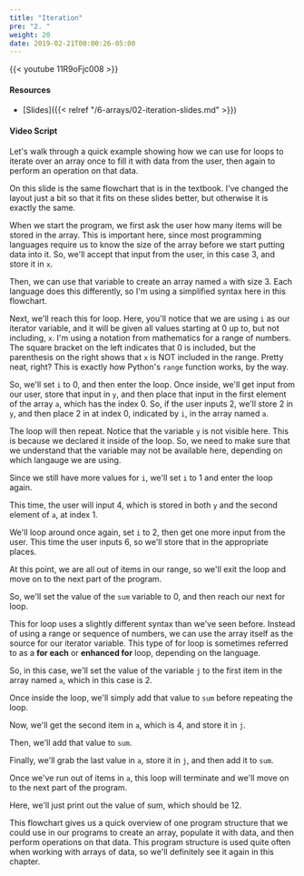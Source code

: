 ```yaml
---
title: "Iteration"
pre: "2. "
weight: 20
date: 2019-02-21T00:00:26-05:00
---
```


{{< youtube 11R9oFjc008 >}}

#### Resources

* [Slides]({{< relref "/6-arrays/02-iteration-slides.md" >}})

#### Video Script

Let's walk through a quick example showing how we can use for loops to iterate over an array once to fill it with data from the user, then again to perform an operation on that data.

On this slide is the same flowchart that is in the textbook. I've changed the layout just a bit so that it fits on these slides better, but otherwise it is exactly the same.

When we start the program, we first ask the user how many items will be stored in the array. This is important here, since most programming languages require us to know the size of the array before we start putting data into it. So, we'll accept that input from the user, in this case 3, and store it in `x`.

Then, we can use that variable to create an array named `a` with size 3. Each language does this differently, so I'm using a simplified syntax here in this flowchart.

Next, we'll reach this for loop. Here, you'll notice that we are using `i` as our iterator variable, and it will be given all values starting at 0 up to, but not including, `x`. I'm using a notation from mathematics for a range of numbers. The square bracket on the left indicates that 0 is included, but the parenthesis on the right shows that `x` is NOT included in the range. Pretty neat, right? This is exactly how Python's `range` function works, by the way.

So, we'll set `i` to 0, and then enter the loop. Once inside, we'll get input from our user, store that input in `y`, and then place that input in the first element of the array `a`, which has the index 0. So, if the user inputs 2, we'll store 2 in `y`, and then place 2 in at index 0, indicated by `i`, in the array named `a`.

The loop will then repeat. Notice that the variable `y` is not visible here. This is because we declared it inside of the loop. So, we need to make sure that we understand that the variable may not be available here, depending on which langauge we are using.

Since we still have more values for `i`, we'll set `i` to 1 and enter the loop again.

This time, the user will input 4, which is stored in both `y` and the second element of `a`, at index 1.

We'll loop around once again, set `i` to 2, then get one more input from the user. This time the user inputs 6, so we'll store that in the appropriate places.

At this point, we are all out of items in our range, so we'll exit the loop and move on to the next part of the program.

So, we'll set the value of the `sum` variable to 0, and then reach our next for loop.

This for loop uses a slightly different syntax than we've seen before. Instead of using a range or sequence of numbers, we can use the array itself as the source for our iterator variable. This type of for loop is sometimes referred to as a **for each** or **enhanced for** loop, depending on the language.

So, in this case, we'll set the value of the variable `j` to the first item in the array named `a`, which in this case is 2.

Once inside the loop, we'll simply add that value to `sum` before repeating the loop.

Now, we'll get the second item in `a`, which is 4, and store it in `j`.

Then, we'll add that value to `sum`.

Finally, we'll grab the last value in `a`, store it in `j`, and then add it to `sum`.

Once we've run out of items in `a`, this loop will terminate and we'll move on to the next part of the program.

Here, we'll just print out the value of sum, which should be 12.

This flowchart gives us a quick overview of one program structure that we could use in our programs to create an array, populate it with data, and then perform operations on that data. This program structure is used quite often when working with arrays of data, so we'll definitely see it again in this chapter.
